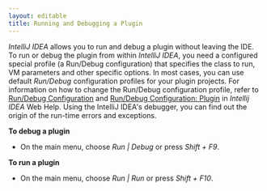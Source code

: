 ```yaml
---
layout: editable
title: Running and Debugging a Plugin
---
```





*IntelliJ IDEA* allows you to run and debug a plugin without leaving the IDE.
To run or debug the plugin from within *IntelliJ IDEA*, you need a configured special profile (a Run/Debug configuration) that specifies the class to run, VM parameters and other specific options.
In most cases, you can use default *Run\/Debug* configuration profiles for your plugin projects.
For information on how to change the Run/Debug configuration profile, refer to
[Run/Debug Configuration](http://www.jetbrains.com/idea/webhelp/run-debug-configuration.html)
and
[Run/Debug Configuration: Plugin](http://www.jetbrains.com/idea/webhelp/run-debug-configuration-plugin.html)
in *Intellij IDEA* Web Help.
Using the IntelliJ IDEA's debugger, you can find out the origin of the run-time errors and exceptions.

**To debug a plugin**

*  On the main menu, choose *Run \| Debug* or press *Shift + F9*.

**To run a plugin**

*  On the main menu, choose *Run \| Run* or press *Shift + F10*.